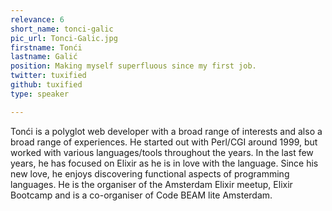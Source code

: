 ```yaml
---
relevance: 6
short_name: tonci-galic
pic_url: Tonci-Galic.jpg
firstname: Tonći
lastname: Galić
position: Making myself superfluous since my first job.
twitter: tuxified
github: tuxified
type: speaker

---
```

<p>Tonći is a polyglot web developer with a broad range of interests and also a broad range of experiences. He started out with Perl/CGI around 1999, but worked with various languages/tools throughout the years. In the last few years, he has focused on Elixir as he is in love with the language. Since his new love, he enjoys discovering functional aspects of programming languages. He is the organiser of the Amsterdam Elixir meetup, Elixir Bootcamp and is a co-organiser of Code BEAM lite Amsterdam. </p>